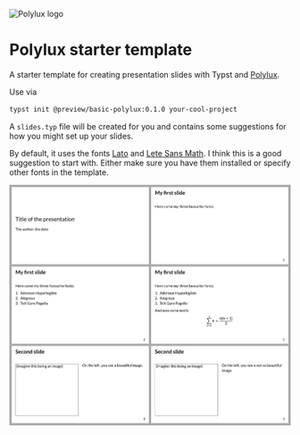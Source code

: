 ![Polylux logo](https://raw.githubusercontent.com/polylux-typ/polylux/ed1e70e74f2a525e80ace9144249c9537917731c/assets/polylux-logo.svg)

# Polylux starter template

A starter template for creating presentation slides with Typst and
[Polylux](https://github.com/polylux-typ/polylux/).

Use via
```sh
typst init @preview/basic-polylux:0.1.0 your-cool-project
```

A `slides.typ` file will be created for you and contains some suggestions for
how you might set up your slides.

By default, it uses the fonts [Lato](https://www.latofonts.com/lato-free-fonts/)
and [Lete Sans Math](https://github.com/abccsss/LeteSansMath/releases).
I think this is a good suggestion to start with.
Either make sure you have them installed or specify other fonts in the template.

![thumbnail](thumbnail.png)

